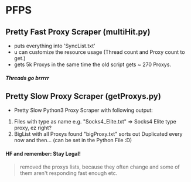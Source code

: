 # PFPS
## Pretty Fast Proxy Scraper (multiHit.py)
- puts everything into 'SyncList.txt'
- u can customize the resource usage (Thread count and Proxy count to get.)
- gets 5k Proxys in the same time the old script gets ~ 270 Proxys.

##### Threads go brrrrr

## Pretty Slow Proxy Scraper (getProxys.py)
- Pretty Slow Python3 Proxy Scraper with following output:
 
1. Files with type as name e.g. "Socks4_Elite.txt" => Socks4 Elite type proxy, ez right?
2. BigList with all Proxys found "bigProxy.txt" sorts out Duplicated every now and then... (can be set in the Python File :D)

#### HF and remember: Stay Legal!

> removed the proxys lists, because they often change and some of them aren't responding fast enough etc.
